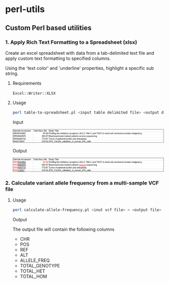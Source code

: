 # perl-utils

## Custom Perl based utilities

### 1. Apply Rich Text Formatting to a Spreadsheet (xlsx)

Create an excel spreadsheet with data from a tab-delimited text file and apply custom text formatting to specified columns.

Using the 'text color' and 'underline' properties, highlight a specific sub string.

1. Requirements

    `Excel::Writer::XLSX`

2. Usage

    ```bash
    perl table-to-spreadsheet.pl <input table delimited file> <output directory <output file prefix>
    ```

   Input

   ![inp](images/paste-A103BA26.png)

   Output

   ![out](images/paste-FEC961A6.png)

### 2. Calculate variant allele frequency from a multi-sample VCF file

1. Usage

    ```bash
    perl calculate-allele-frequency.pl <inut vcf file> > <output file>
    ```

    Output

    The output file will contain the following columns
    - CHR
    - POS
    - REF
    - ALT
    - ALLELE_FREQ
    - TOTAL_GENOTYPE
    - TOTAL_HET
    - TOTAL_HOM
